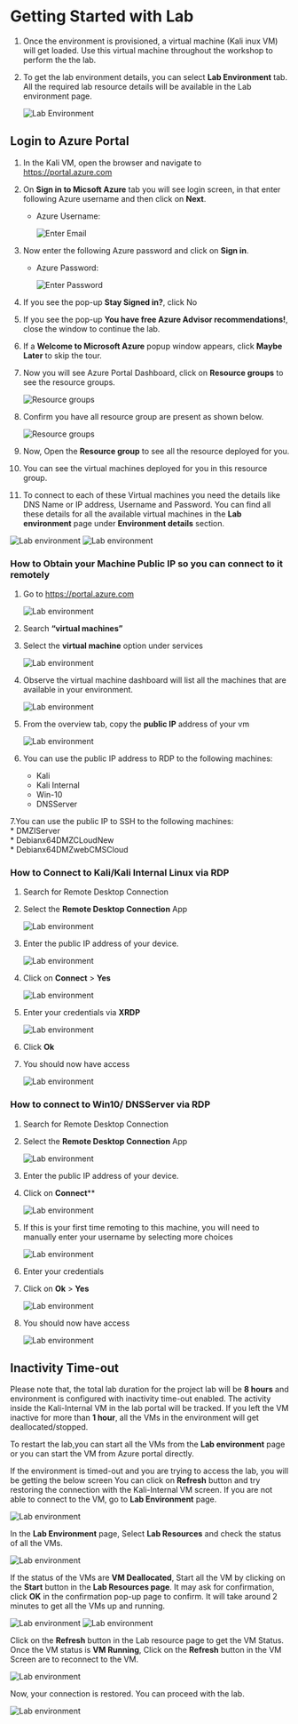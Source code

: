 # Getting Started with Lab

1. Once the environment is provisioned, a virtual machine (Kali inux VM) will get loaded. Use this virtual machine throughout the workshop to perform the the lab.
1. To get the lab environment details, you can select **Lab Environment** tab. All the required lab resource details will be available in the Lab environment page.

   ![](images/udacity-01.png "Lab Environment")
 
## Login to Azure Portal
1. In the Kali VM, open the browser and navigate to https://portal.azure.com
   
2. On **Sign in to Micsoft Azure** tab you will see login screen, in that enter following Azure username and then click on **Next**. 
   * Azure Username: <inject key="AzureAdUserEmail"></inject>
   
     ![](images/21.png "Enter Email")
     
3. Now enter the following Azure password and click on **Sign in**.
   * Azure Password: <inject key="AzureAdUserPassword"></inject>
   
     ![](images/22.png "Enter Password")
     
4. If you see the pop-up **Stay Signed in?**, click No

5. If you see the pop-up **You have free Azure Advisor recommendations!**, close the window to continue the lab.

6. If a **Welcome to Microsoft Azure** popup window appears, click **Maybe Later** to skip the tour.
   
7. Now you will see Azure Portal Dashboard, click on **Resource groups** to see the resource groups.

   ![](images/23.png "Resource groups")
   
8. Confirm you have all resource group are present as shown below.

   ![](images/udacity-03.png "Resource groups")
   
9. Now, Open the **Resource group** to see all the resource deployed for you.
10. You can see the virtual machines deployed for you in this resource group.
11. To connect to each of these Virtual machines you need the details like DNS Name or IP address, Username and Password. You can find all these details for all the available virtual machines in the **Lab environment** page under **Environment details** section.
   
   ![](images/details.png "Lab environment")
   ![](images/labenv.png "Lab environment")
   
### How to Obtain your Machine Public IP so you can connect to it remotely
1. Go to https://portal.azure.com
   
   ![](images/portal.png "Lab environment")

2. Search **“virtual machines”**
3. Select the **virtual machine** option under services
   
   ![](images/vm.png "Lab environment")

4. Observe the virtual machine dashboard will list all the machines that are available in your environment. 
   
   ![](images/allvm.png "Lab environment")

5. From the overview tab, copy the **public IP** address of your vm
   
   ![](images/kali1.png "Lab environment")

6. You can use the public IP address to RDP to the following machines:
    * Kali 
    * Kali Internal
    * Win-10
    * DNSServer
    
7.You can use the public IP to SSH to the following machines:</br>
    * DMZIServer</br>
    * Debianx64DMZCLoudNew</br>
    * Debianx64DMZwebCMSCloud</br>
    
### How to Connect to Kali/Kali Internal Linux via RDP
1. Search for Remote Desktop Connection 
2. Select the **Remote Desktop Connection** App
   
   ![](images/rdp.png "Lab environment")

3. Enter the public IP address of your device.

   ![](images/connect.png "Lab environment")

4. Click on **Connect** > **Yes** 
   
   ![](images/yes.png "Lab environment")

5. Enter your credentials via **XRDP**
   
   ![](images/xrdp.png "Lab environment")

5. Click **Ok**
6. You should now have access
   
   ![](images/details.png "Lab environment")

### How to connect to Win10/ DNSServer via RDP
1. Search for Remote Desktop Connection 
2. Select the **Remote Desktop Connection** App
   
   ![](images/rdp.png "Lab environment")

3. Enter the public IP address of your device.
4. Click on **Connect****

   ![](images/connect.png "Lab environment")

5. If this is your first time remoting to this machine, you will need to manually enter your username by selecting more choices

    ![](images/morechoice.png "Lab environment")

6. Enter your credentials
7. Click on **Ok** > **Yes**

   ![](images/userpass.png "Lab environment")

8. You should now have access
   
   ![](images/win.png "Lab environment")

## Inactivity Time-out

Please note that, the total lab duration for the project lab will be **8 hours** and environment is configured with inactivity time-out enabled. 
The activity inside the Kali-Internal VM in the lab portal will be tracked. If you left the VM inactive for more than **1 hour**, all the VMs in the environment will get deallocated/stopped. 

To restart the lab,you can start all the VMs from the **Lab environment** page or you can start the VM from Azure portal directly.

If the environment is timed-out and you are trying to access the lab, you will be getting the below screen
You can click on **Refresh** button and try restoring the connection with the Kali-Internal VM screen. If you are not able to connect to the VM, go to **Lab Environment** page.

![](images/lab1.png "Lab environment")

In the **Lab Environment** page, Select **Lab Resources** and check the status of all the VMs. 

![](images/resfresh1.png "Lab environment")

If the status of the VMs are **VM Deallocated**, Start all the VM by clicking on the **Start** button in the **Lab Resources page**. It may ask for confirmation, click **OK** in the confirmation pop-up page to confirm. It will take around 2 minutes to get all the VMs up and running.

![](images/start.png "Lab environment")
![](images/ok.png "Lab environment")

Click on the **Refresh** button in the Lab resource page to get the VM Status. Once the VM status is **VM Running**, Click on the **Refresh** button in the VM Screen are to reconnect to the VM.


![](images/refreshrun.png "Lab environment")

Now, your connection is restored. You can proceed with the lab.

![](images/final.png "Lab environment")




